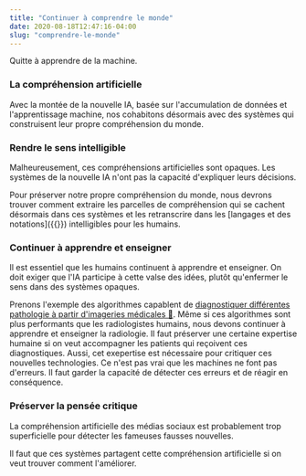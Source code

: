 ```yaml
---
title: "Continuer à comprendre le monde"
date: 2020-08-18T12:47:16-04:00
slug: "comprendre-le-monde"
---
```


Quitte à apprendre de la machine.
<!--more-->

### La compréhension artificielle

Avec la montée de la nouvelle IA, basée sur l'accumulation de données et l'apprentissage machine, 
nos cohabitons désormais avec des systèmes qui construisent leur propre compréhension du monde.

### Rendre le sens intelligible

Malheureusement, ces compréhensions artificielles sont opaques.
Les systèmes de la nouvelle IA n'ont pas la capacité d'expliquer leurs décisions.

Pour préserver notre propre compréhension du monde, nous devrons trouver comment
extraire les parcelles de compréhension qui se cachent désormais dans ces systèmes
et les retranscrire dans les [langages et des notations]({{<ref we-need-code>}}) intelligibles pour les humains.

### Continuer à apprendre et enseigner

Il est essentiel que les humains continuent à apprendre et enseigner.
On doit exiger que l'IA participe à cette valse des idées, plutôt qu'enfermer le sens dans des systèmes opaques.

Prenons l'exemple des algorithmes capablent de <a href="https://www.radiologybusiness.com/topics/artificial-intelligence/hello-ai-goodbye-radiology-we-know-it" target="_blank">diagnostiquer différentes pathologie à partir d'imageries médicales 🔗</a>.
Même si ces algorithmes sont plus performants que les radiologistes humains, nous devons continuer à 
apprendre et enseigner la radiologie. 
Il faut préserver une certaine expertise humaine si on veut accompagner les patients qui reçoivent ces diagnostiques.
Aussi, cet exepertise est nécessaire pour critiquer ces nouvelles technologies. 
Ce n'est pas vrai que les machines ne font pas d'erreurs.
Il faut garder la capacité de détecter ces erreurs et de réagir en conséquence.

### Préserver la pensée critique

La compréhension artificielle des médias sociaux est probablement trop superficielle pour détecter les fameuses fausses nouvelles.

Il faut que ces systèmes partagent cette compréhension artificielle si on veut trouver comment l'améliorer.



<!--
<a href="https://iris-recherche.qc.ca/blogue/l-autre-personnalite-de-la-decennie-les-expert-e-s?fbclid=IwAR3S89PVkX6B4YWMJval9FnQ5kYdA1ftoemB3As8Aso6WaX0imcuPEiRQX0" target="_blank">respecter l'expertise en démocratie</a>
-->
